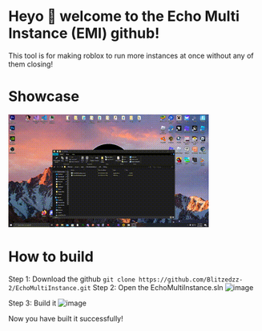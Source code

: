 # Heyo 👋 welcome to the Echo Multi Instance (EMI) github!
This tool is for making roblox to run more instances at once without any of them closing!

# Showcase
![Showcase.gif](https://raw.githubusercontent.com/Blitzedzz-2/EchoMultiInstance/main/showcase.gif)

# How to build
Step 1: Download the github
```git clone https://github.com/Blitzedzz-2/EchoMultiInstance.git```
Step 2: Open the EchoMultiInstance.sln
![image](https://github.com/user-attachments/assets/70785f97-ef8c-4ffd-bb6d-3328dc5e79ce)

Step 3: Build it 
![image](https://github.com/user-attachments/assets/d767fdbd-dc0b-4923-b51a-ab4e70cab594)

Now you have built it successfully!
